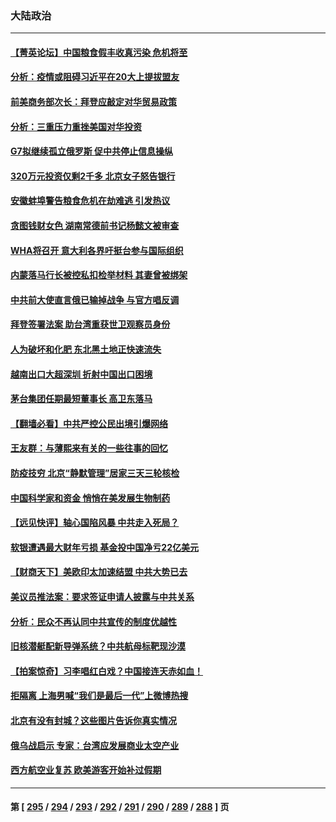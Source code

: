 ### 大陆政治
---
#### [【菁英论坛】中国粮食假丰收真污染 危机将至](../../pages/ncid277/n13736862.md) 
#### [分析：疫情或阻碍习近平在20大上提拔盟友](../../pages/ncid277/n13737054.md) 
#### [前美商务部次长：拜登应敲定对华贸易政策](../../pages/ncid277/n13736985.md) 
#### [分析：三重压力重挫美国对华投资](../../pages/ncid277/n13731653.md) 
#### [G7拟继续孤立俄罗斯 促中共停止信息操纵](../../pages/ncid277/n13736875.md) 
#### [320万元投资仅剩2千多 北京女子怒告银行](../../pages/ncid277/n13736856.md) 
#### [安徽蚌埠警告粮食危机在劫难逃 引发热议](../../pages/ncid277/n13736542.md) 
#### [贪图钱财女色 湖南常德前书记杨懿文被审查](../../pages/ncid277/n13736818.md) 
#### [WHA将召开 意大利各界吁挺台参与国际组织](../../pages/ncid277/n13736522.md) 
#### [内蒙落马行长被控私扣检举材料 其妻曾被绑架](../../pages/ncid277/n13736434.md) 
#### [中共前大使直言俄已输掉战争 与官方唱反调](../../pages/ncid277/n13736502.md) 
#### [拜登签署法案 助台湾重获世卫观察员身份](../../pages/ncid277/n13736367.md) 
#### [人为破坏和化肥 东北黑土地正快速流失](../../pages/ncid277/n13736483.md) 
#### [越南出口大超深圳 折射中国出口困境](../../pages/ncid277/n13736418.md) 
#### [茅台集团任期最短董事长 高卫东落马](../../pages/ncid277/n13736420.md) 
#### [【翻墙必看】中共严控公民出境引爆网络](../../pages/ncid277/n13736323.md) 
#### [王友群：与薄熙来有关的一些往事的回忆](../../pages/ncid277/n13735160.md) 
#### [防疫技穷 北京“静默管理”居家三天三轮核检](../../pages/ncid277/n13736366.md) 
#### [中国科学家和资金 悄悄在美发展生物制药](../../pages/ncid277/n13736311.md) 
#### [【远见快评】轴心国陷风暴 中共走入死局？](../../pages/ncid277/n13736227.md) 
#### [软银遭遇最大财年亏损 基金投中国净亏22亿美元](../../pages/ncid277/n13736247.md) 
#### [【财商天下】美欧印太加速结盟 中共大势已去](../../pages/ncid277/n13736239.md) 
#### [美议员推法案：要求签证申请人披露与中共关系](../../pages/ncid277/n13736223.md) 
#### [分析：民众不再认同中共宣传的制度优越性](../../pages/ncid277/n13736061.md) 
#### [旧核潜艇配新导弹系统？中共航母标靶现沙漠](../../pages/ncid277/n13735969.md) 
#### [【拍案惊奇】习李唱红白戏？中国接连天赤如血！](../../pages/ncid277/n13735819.md) 
#### [拒隔离 上海男喊“我们是最后一代”上微博热搜](../../pages/ncid277/n13735808.md) 
#### [北京有没有封城？这些图片告诉你真实情况](../../pages/ncid277/n13735934.md) 
#### [俄乌战启示 专家：台湾应发展商业太空产业](../../pages/ncid277/n13735827.md) 
#### [西方航空业复苏 欧美游客开始补过假期](../../pages/ncid277/n13735890.md) 

---
#### 第 [ [295](./295.md) / [294](./294.md) / [293](./293.md) / [292](./292.md) / [291](./291.md) / [290](./290.md) / [289](./289.md) / [288](./288.md) ] 页
